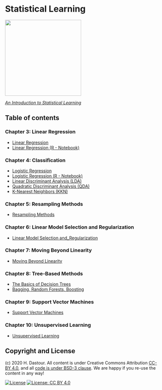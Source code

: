 # Statistical Learning

<img src='https://media.springernature.com/w306/springer-static/cover-hires/book/978-1-4614-7138-7' height='250' align="center"/>

[*An Introduction to Statistical Learning*](https://link.springer.com/book/10.1007/978-1-4614-7138-7)

## Table of contents

### Chapter 3: Linear Regression
* [Linear Regression](Linear_Regression.ipynb)
* [Linear Regression (R - Notebook)](Linear_Regression_R.ipynb)

### Chapter 4: Classification
* [Logistic Regression](Logistic_Regression.ipynb)
* [Logistic Regression (R - Notebook)](Logistic_Regression_R.ipynb)
* [Linear Discriminant Analysis (LDA)](Linear_Discriminant_Analysis.ipynb)
* [Quadratic Discriminant Analysis (QDA)](Quadratic_Discriminant_Analysis.ipynb)
* [K-Nearest Neighbors (KKN)](K_Nearest_Neighbors.ipynb)

### Chapter 5: Resampling Methods
* [Resampling Methods](Resampling_Methods.ipynb)

### Chapter 6: Linear Model Selection and Regularization
* [Linear Model Selection and_Regularization](Linear_Model_Selection_and_Regularization.ipynb)

### Chapter 7: Moving Beyond Linearity
* [Moving Beyond Linearity](Moving_Beyond_Linearity.ipynb)

### Chapter 8: Tree-Based Methods
* [The Basics of Decision Trees](The_Basics_of_Decision_Trees.ipynb)
* [Bagging, Random Forests, Boosting](Bagging_Random_Forests_Boosting.ipynb)

### Chapter 9: Support Vector Machines
* [Support Vector Machines](Support_Vector_Machines.ipynb)

### Chapter 10: Unsupervised Learning
* [Unsupervised Learning](Unsupervised_Learning.ipynb)

## Copyright and License

(c) 2020 H. Dastour. All content is under Creative Commons Attribution [CC-BY 4.0](https://creativecommons.org/licenses/by/4.0/legalcode.txt), and all [code is under BSD-3 clause](https://github.com/engineersCode/EngComp/blob/master/LICENSE). We are happy if you re-use the content in any way!

[![License](https://img.shields.io/badge/License-BSD%203--Clause-blue.svg)](https://opensource.org/licenses/BSD-3-Clause) [![License: CC BY 4.0](https://img.shields.io/badge/License-CC%20BY%204.0-lightgrey.svg)](https://creativecommons.org/licenses/by/4.0/)